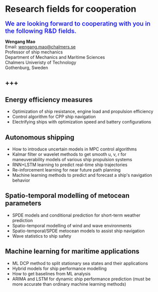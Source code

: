 # Research fields for cooperation

<span style = "color: blue; font-size: 20px; font-weight: 500">We are looking forward to cooperating with you in the following R\&D fields.</span><br />


**Wengang Mao**<br />
Email: wengang.mao@chalmers.se <br />
Professor of ship mechanics <br />
Department of Mechanics and Maritime Sciences <br />
Chalmers Univeristy of Technology <br />
Gothenburg, Sweden <br />


+++
----

## Energy efficiency measures
* Optimization of ship resistance, engine load and propulsion efficiency
* Control algorithm for CPP ship navigation
* Electrifying ships with optimization speed and battery configurations



## Autonomous shipping
* How to introduce uncertain models in MPC control algorithms
* Kalmar filter or wavelet methods to get smooth u, v, r for maneuverability models of various ship propulsion systems
* RNN+LSTM learning to predict real-time ship trajectories
* Re-inforcement learning for near future path planning
* Machine learning methods to predict and forecast a ship's navigation behavior



## Spatio-temporal modelling of metocean parameters
* SPDE models and conditional prediction for short-term weather prediction
* Spatio-temporal modelling of wind and wave environments
* Spatio-temporal/SPDE metocean models to assist ship navigation
* Wave statistics to ship safety


## Machine learning for maritime applications
* ML DCP method to split stationary sea states and their applications
* Hybrid models for ship performance modelling
* How to get baselines from ML analysis
* ARIMA and LSTM for dynamic ship performance prediction (must be more accurate than ordinary machine learning methods)
